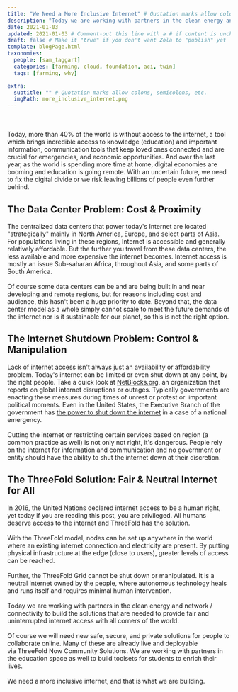 ```yaml
---
title: "We Need a More Inclusive Internet" # Quotation marks allow colons, semicolons, etc.
description: "Today we are working with partners in the clean energy and network / connectivity to build the solutions that are needed to provide fair and uninterrupted internet access with all corners of the world." # Quotation marks allow colons, semicolons, etc.
date: 2021-01-03
updated: 2021-01-03 # Comment-out this line with a # if content is unchanged
draft: false # Make it "true" if you don't want Zola to "publish" yet
template: blogPage.html
taxonomies:
  people: [sam_taggart]
  categories: [farming, cloud, foundation, aci, twin]
  tags: [farming, why]

extra:
  subtitle: "" # Quotation marks allow colons, semicolons, etc.
  imgPath: more_inclusive_internet.png
---
```


<br/>
<br/>
Today, more than 40% of the world is without access to the internet, a tool which brings incredible access to knowledge (education) and important information, communication tools that keep loved ones connected and are crucial for emergencies, and economic opportunities. And over the last year, as the world is spending more time at home, digital economies are booming and education is going remote. With an uncertain future, we need to fix the digital divide or we risk leaving billions of people even further behind.

## The Data Center Problem: Cost & Proximity

The centralized data centers that power today's Internet are located "strategically" mainly in North America, Europe, and select parts of Asia. For populations living in these regions, Internet is accessible and generally relatively affordable. But the further you travel from these data centers, the less available and more expensive the internet becomes. Internet access is mostly an issue Sub-saharan Africa, throughout Asia, and some parts of South America.
<br/>
<br/>
Of course some data centers can be and are being built in and near developing and remote regions, but for reasons including cost and audience, this hasn't been a huge priority to date. Beyond that, the data center model as a whole simply cannot scale to meet the future demands of the internet nor is it sustainable for our planet, so this is not the right option.

## The Internet Shutdown Problem: Control & Manipulation

Lack of internet access isn't always just an availability or affordability problem. Today's internet can be limited or even shut down at any point, by the right people. Take a quick look at [NetBlocks.org](https://netblocks.org/reports), an organization that reports on global internet disruptions or outages. Typically governments are enacting these measures during times of unrest or protest or  important political moments. Even in the United States, the Executive Branch of the government has [the power to shut down the internet](https://www.klemchuk.com/ip-law-trends/government-power-to-shut-down-the-internet) in a case of a national emergency.
<br/>
<br/>
Cutting the internet or restricting certain services based on region (a common practice as well) is not only not right, it's dangerous. People rely on the internet for information and communication and no government or entity should have the ability to shut the internet down at their discretion.

## The ThreeFold Solution: Fair & Neutral Internet for All

In 2016, the United Nations declared internet access to be a human right, yet today if you are reading this post, you are privileged. All humans deserve access to the internet and ThreeFold has the solution.
<br/>
<br/>
With the ThreeFold model, nodes can be set up anywhere in the world where an existing internet connection and electricity are present. By putting physical infrastructure at the edge (close to users), greater levels of access can be reached.
<br/>
<br/>
Further, the ThreeFold Grid cannot be shut down or manipulated. It is a neutral internet owned by the people, where autonomous technology heals and runs itself and requires minimal human intervention.
<br/>
<br/>
Today we are working with partners in the clean energy and network / connectivity to build the solutions that are needed to provide fair and uninterrupted internet access with all corners of the world.
<br/>
<br/>
Of course we will need new safe, secure, and private solutions for people to collaborate online. Many of these are already live and deployable via ThreeFold Now Community Solutions. We are working with partners in the education space as well to build toolsets for students to enrich their lives.
<br/>
<br/>
We need a more inclusive internet, and that is what we are building.
